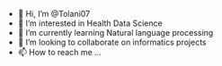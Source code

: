 - 👋 Hi, I’m @Tolani07
- 👀 I’m interested in Health Data Science
- 🌱 I’m currently learning Natural language processing
- 💞️ I’m looking to collaborate on informatics projects 
- 📫 How to reach me ...

<!---
Tolani07/Tolani07 is a ✨ special ✨ repository because its `README.md` (this file) appears on your GitHub profile.
You can click the Preview link to take a look at your changes.
--->
